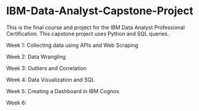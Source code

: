 # IBM-Data-Analyst-Capstone-Project
This is the final course and project for the IBM Data Analyst Professional Certification. This capstone project uses Python and SQL queries.

Week 1: Collecting data using APIs and Web Scraping

Week 2: Data Wrangling

Week 3: Outliers and Correlation

Week 4: Data Visualization and SQL

Week 5: Creating a Dashboard in IBM Cognos

Week 6:

